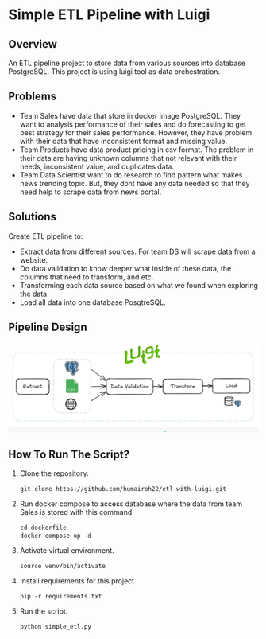 # Simple ETL Pipeline with Luigi

## Overview
An ETL pipeline project to store data from various sources into database PostgreSQL. This project is using luigi tool as data orchestration.

## Problems
- Team Sales have data that store in docker image PostgreSQL. They want to analysis performance of their sales and do forecasting to get best strategy for their sales performance. However, they have problem with their data that have inconsistent format and missing value.
- Team Products have data product pricing in csv format. The problem in their data are having unknown columns that not relevant with their needs, inconsistent value, and duplicates data.
- Team Data Scientist want to do research to find pattern what makes news trending topic. But, they dont have any data needed so that they need help to scrape data from news portal.

## Solutions
Create ETL pipeline to:
- Extract data from different sources. For team DS will scrape data from a website.
- Do data validation to know deeper what inside of these data, the columns that need to transform, and etc.
- Transforming each data source based on what we found when exploring the data.
- Load all data into one database PosgtreSQL.

## Pipeline Design
![pipeline design](https://github.com/humairoh22/etl-with-luigi/blob/master/pic/pipeline.jpg)
## How To Run The Script?
1. Clone the repository.
   ```
   git clone https://github.com/humairoh22/etl-with-luigi.git
   ```
2. Run docker compose to access database where the data from team Sales is stored with this command.
   ```
   cd dockerfile
   docker compose up -d
   ```
3. Activate virtual environment.
   ```
   source venv/bin/activate
   ```
4. Install requirements for this project
   ```
   pip -r requirements.txt
   ```
5. Run the script.
   ```
   python simple_etl.py
   ```



